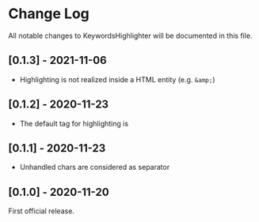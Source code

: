 # Change Log
All notable changes to KeywordsHighlighter will be documented in this file.

## [0.1.3] - 2021-11-06

- Highlighting is not realized inside a HTML entity (e.g. `&amp;`)

## [0.1.2] - 2020-11-23

- The default tag for highlighting is <mark></mark>

## [0.1.1] - 2020-11-23

- Unhandled chars are considered as separator

## [0.1.0] - 2020-11-20

First official release.
